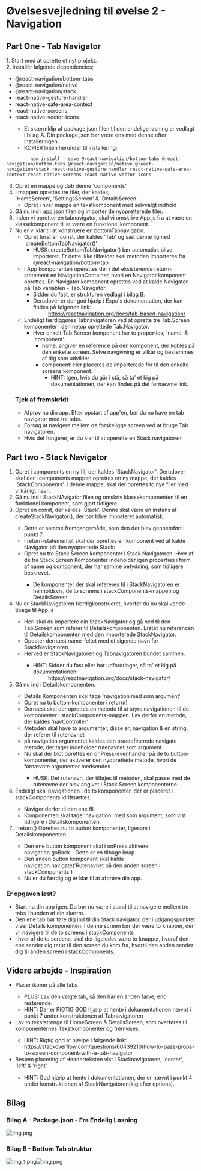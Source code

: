 <h1> Øvelsesvejledning til øvelse 2 - Navigation </h1>

<h2> Part One - Tab Navigator</h2>
1. Start med at oprette et nyt projekt.<br/>
2. Installér følgende dependencies;
<ul>
    <li> @react-navigation/bottom-tabs</li>
    <li>@react-navigation/native</li>
    <li>@react-navigation/stack</li>
    <li>react-native-gesture-handler</li>
    <li>react-native-safe-area-context</li>
    <li>react-native-screens</li>
    <li>react-native-vector-icons</li>
            <ul><li>Et skærmklip af package.json filen til den endelige løsning er vedlagt i bilag A.
                Din package.json bør være ens med denne efter installeringen. </li>
            <li>KOPIER linjen herunder til installering;</li>
                </ul>
    </ul>

    
             npm install --save @react-navigation/bottom-tabs @react-navigation/bottom-tabs @react-navigation/native @react-navigation/stack react-native-gesture-handler react-native-safe-area-context react-native-screens react-native-vector-icons



3. Opret en mappe og døb denne 'components'
4. I mappen oprettes tre filer, der kaldes;<br/> 'HomeScreen', 'SettingsScreen' & 'DetailsScreen'
    - Opret i hver mappe en tekstkomponent med selvvalgt indhold
5. Gå nu ind i app.json filen og importer de nyopretterede filer. 
6. Inden vi opretter en tabnavigator, skal vi omskrive App.js fra at være en klassekomponent til at være en funktionel komponent.  
7. Nu er vi klar til at konstruere en bottomTabnavigator. 
   - Opret først en const, der kaldes 'Tab' og sæt denne ligmed 'createBottomTabNavigator()'
        - HUSK: createBottomTabNavigator() bør automatisk blive importeret. Er dette ikke tilfældet skal metoden importeres fra @react-navigation/bottom-tab
    - I App komponenten operettes der i det eksisterende return-statement en NavigationContainer, hvori en Navigator komponent oprettes. En Navigator komponent oprettes ved at kalde Navigator på Tab variablen - Tab.Navigator
        - Sidder du fast, er strukturen vedlagt i bilag B.
        - Derudover er der god hjælp i Expo's dokumentation, der kan findes på følgende link:<dd>
          https://reactnavigation.org/docs/tab-based-navigation/</dd>
    - Endeligt færdiggøres Tabnavigatoren ved at oprette tre Tab.Screen komponenter i den netop oprettede Tab.Navigator. 
        - Hver enkelt Tab.Screen komponent har to properties; 'name' & 'component'. 
            - name: angiver en reference på den komponent, der kobles på den enkelte screen. Selve navgivning er vilkår og bestemmes af dig som udvikler 
            - component: Her placeres de importerede for til den enkelte screens komponent.
                - HINT: Igen, hvis du går i stå, så ta' et kig på dokumentationen, der kan findes på det førnævnte link.
    <h3>Tjek af fremskridt</h3>
    <ul>
    <li>Afprøv nu din app. Efter opstart af app'en, bør du nu have en tab navigator med tre tabs.</li>
    <li> Forsøg at navigere mellem de forskeligge screen ved at bruge Tab navigatoren.</li>
    <li>Hvis det fungerer, er du klar til at operette en Stack navigatoren</li>
    </ul>

<h2>Part two - Stack Navigator </h2>  
<ol>
    <li>Opret i components en ny fil, der kaldes 'StackNavigator'. Derudover skal der i components mappen oprettes en ny mappe, der kaldes 'StackComponents'. I denne mappe, skal der oprettes to nye filer med vilkårligt navn. </li>
<li>Gå nu ind i StackNAvigator filen og omskriv klassekomponenten til en funktionel komponent, som gjort tidligere. </li>
<li>Opret en const, der kaldes 'Stack'. Denne skal være en instans af createStackNavigator(), der bør blive importeret automatisk.</li>
    <ul>
        <li>Dette er samme fremgangsmåde, som den der blev gennemført i punkt 7.</li>
    <li>I return-statementet skal der oprettes en komponent ved at kalde Navigator på den nyoprettede Stack: <Stack.Navigator></Stack.Navigator></li>
    <li>Opret nu tre Stack.Screen komponenter i Stack.Navigatoren. Hver af de tre Stack.Screen Komponenter indeholder igen properties i form af name og component, der har samme betydning, som tidligere beskrevet.</li>
    <ul><li>De komponenter der skal refereres til i StackNavigatoren er henholdsvis, de to screens i stackComponents-mappen og DetailsScreen.</li></ul>
        </ul>
    <li> Nu er StackNavigatoren færdigkonstrueret, hvorfor du nu skal vende tibage til App.js</li>
    <ul>
    <li>Heri skal du importere din StackNavigator og gå ned til den Tab.Screen som referer til Detailskomponenten. Erstat nu referencen til Detailskomponenten med den importerede StackNavigator.</li>
        <li>Opdater dernæst name-feltet med et sigende navn for StackNavigatoren.</li>
        <li>Herved er StackNavigatoren og Tabnavigatoren bundet sammen.</li>
        <ul>
        <li>HINT: Sidder du fast eller har udfordringer, så ta' et kig på dokumentationen:<dd> https://reactnavigation.org/docs/stack-navigator/ </dd></li>
            </ul>
    </ul>
    <li> Gå nu ind i Detailskomponenten.</li>
    <ul>
        <li>Details Komponenten skal tage 'navigation med som argument'</li>
        <li>Opret nu to button-komponenter i return()</li>
    <li>Dernæst skal der oprettes en metode til at styre navigationen til de komponenter i stackComponents-mappen. Lav derfor en metode, der kaldes 'navController'</li>
    <li>Metoden skal have to argumenter, disse er; navigation & en string, der referer til rutenavnet</li>
    <li>på navigation argumentet kaldes den prædefinerede navigate metode, der tager indeholder rutenavnet som argument.</li>
    <li>Nu skal der blot oprettes en onPress-evenhandler på de to button-komponenter, der aktiverer den nyoprettede metode, hvori de førnævnte argumenter medsendes</li>
        <ul>
        <li>HUSK: Det rutenavn, der tilføjes til metoden, skal passe med de rutenavne der blev angivet i Stack.Screen komponenterne.</li>
        </ul>
    </ul>
 <li> Endeligt skal navigationen i de to komponenter, der er placeret i stackComponents idriftsættes.</li>
   <ul>
       <li>Naviger derfor til den ene fil.</li>
   <li>Komponenten skal tage 'navigation' med som argument, som vist tidligere i Detailskomponenten.</li>
    </ul>
    <li> I return() Oprettes nu to button komponenter, ligesom i Detailskomponenten.</li>
   <ul>
       <li>Den ene button komponent skal i onPress aktivere navigation.goBack - Dette er en tilbage knap. </li>
   <li> Den anden button komponent skal kalde navigation.navigate('Rutenavnet på den anden screen i stackComponents') </li>
       <li> Nu er du færdig og er klar til at afprøve din app. </li>
       </ul>
    </ol>
 <h3>Er opgaven løst?</h3>
    <ul>
    <li>Start nu din app igen. Du bør nu være i stand til at navigere mellem tre tabs i bunden af din skærm. </li>
    <li>Den ene tab bør føre dig ind til din Stack navigator, der i udgangspunktet viser Details komponenten. I denne screen bør der være to knapper, der vil navigere til de to screens i stackComponents</li>
    <li>I hver af de to screens, skal der ligeledes være to knapper, hvoraf den ene sender dig retur til den screen du kom fra, hvortil den anden sender dig til anden screen i stackComponents. </li>
        </ul>
    

<h2>Videre arbejde - Inspiration</h2>
<ul>
    <li>Placer ikoner på alle tabs</li>
    <ul>
        <li>PLUS: Lav den valgte tab, så den har en anden farve, end resterende.</li>
    <li>HINT: Der er RIGTIG GOD hjælp at hente i dokumentationen nævnt i punkt 7 under konstruktionen af Tabnavigatoren</li>
    </ul>
<li> Lav to tekststrenge til HomeScreen & DetailsScreen, som overføres til komponenternes Tekstkomponenter og fremvises. </li>
    <ul>
  <li> HINT: Rigtig god at hjælpe i følgende link: https://stackoverflow.com/questions/60439210/how-to-pass-props-to-screen-component-with-a-tab-navigator</li>
    </ul>
    <li>Bestem placering af Headerteksten vist i Stacknavigatoren, 'center', 'left' & 'right' </li>
    <ul>
      <li>  HINT: God hjælp at hente i dokumentationen, der er nævnt i punkt 4 under konstruktionen af StackNavigatoren(kig efter options). </li>
    </ul>
    </ul>

<h2>Bilag</h2>


<h3>Bilag A - Package.json - Fra Endelig Løsning </h3>

![img.png](img.png)

<h3>Bilag B - Bottom Tab struktur </h3>

![img_1.png](img_1.png)![img.png](img.png)







    
    

